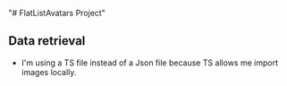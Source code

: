 "# FlatListAvatars Project" 

## Data retrieval
- I'm using a TS file instead of a Json file because TS allows me import images locally.